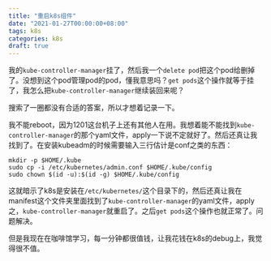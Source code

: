 ```yaml
---
title: "重启k8s组件"
date: "2021-01-27T00:00:00+08:00"
tags: k8s
categories: k8s
draft: true
---
```


我的`kube-controller-manager`挂了，然后我一个`delete pod`把这个pod给删掉了。没想到这个pod管理pod的pod，懂我意思吗？`get pods`这个操作就等于挂了，我怎么把`kube-controller-manager`继续装回来呢？

搜索了一圈都没有合适的答案，所以才想着记录一下。

我不能reboot，因为1201这台机子上还有其他人在用。我想着能不能找到`kube-controller-manager`的那个yaml文件，apply一下说不定就好了。然后还真让我找到了。在安装kubeadm的时候需要输入三行估计是conf之类的东西：

```shell
mkdir -p $HOME/.kube
sudo cp -i /etc/kubernetes/admin.conf $HOME/.kube/config
sudo chown $(id -u):$(id -g) $HOME/.kube/config
```

这就暗示了k8s是安装在`/etc/kubernetes/`这个目录下的，然后还真让我在manifest这个文件夹里面找到了`kube-controller-manager`的yaml文件，apply之，`kube-controller-manager`就重启了。之后`get pods`这个操作也就正常了。问题解决。



但是我现在在咖啡馆学习，每一分钟都很值钱，让我花钱在k8s的debug上，我觉得很不值。

